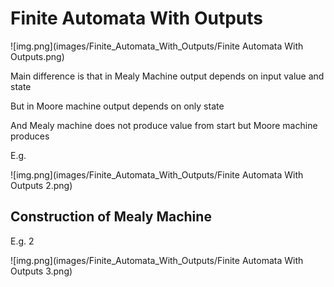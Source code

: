 # Finite Automata With Outputs

![img.png](images/Finite_Automata_With_Outputs/Finite Automata With Outputs.png)

Main difference is that in Mealy Machine output depends on input value and state

But in Moore machine output depends on only state

And Mealy machine does not produce value from start but Moore machine produces

E.g.

![img.png](images/Finite_Automata_With_Outputs/Finite Automata With Outputs 2.png)

## Construction of Mealy Machine

E.g. 2

![img.png](images/Finite_Automata_With_Outputs/Finite Automata With Outputs 3.png)

